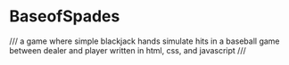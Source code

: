 # BaseofSpades

///
a game where simple blackjack hands simulate hits in a baseball game between dealer and player
written in html, css, and javascript
///

